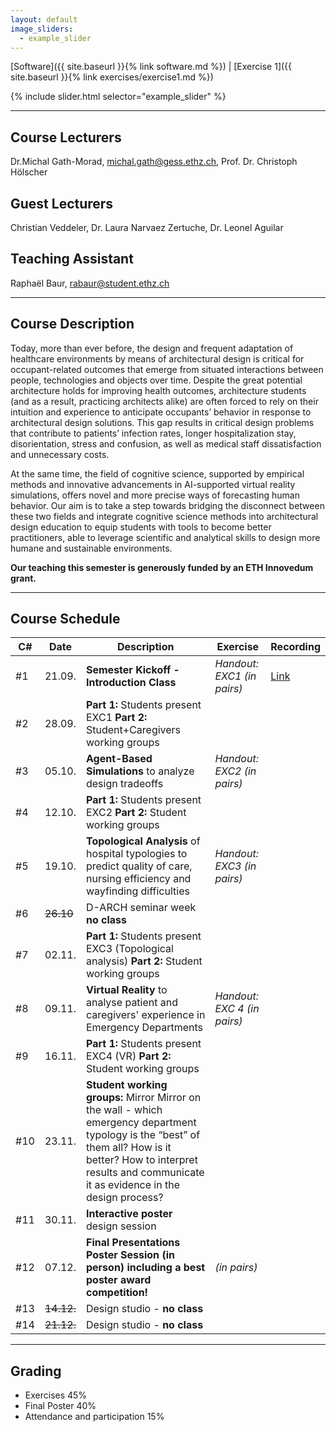```yaml
---
layout: default
image_sliders:
  - example_slider
---
```


[Software]({{ site.baseurl }}{% link software.md %}) | [Exercise 1]({{ site.baseurl }}{% link exercises/exercise1.md %})
<!--
[Exercise 2]({{ site.baseurl }}{% link exercises/exercise2.md %}) | [Exercise 3]({{ site.baseurl }}{% link exercises/exercise3.md %}) | [Exercise 4]({{ site.baseurl }}{% link exercises/exercise4.md %}) | [Lecture Slides]({{ site.baseurl }}{% link ebd_lectureslides.md %}) | [Software]({{ site.baseurl }}{% link software.md %}) | [Final Project]({{ site.baseurl }}{% link final_project.md %})
-->

{% include slider.html selector="example_slider" %}

* * *

## Course Lecturers
Dr.Michal Gath-Morad, michal.gath@gess.ethz.ch, 
Prof. Dr. Christoph Hölscher 
## Guest Lecturers
Christian Veddeler,
Dr. Laura Narvaez Zertuche,
Dr. Leonel Aguilar
## Teaching Assistant 
Raphaël Baur, rabaur@student.ethz.ch

* * *

## Course Description 

Today, more than ever before, the design and frequent adaptation of healthcare environments by means of architectural design is critical for occupant-related outcomes that emerge from situated interactions between people, technologies and objects over time. Despite the great potential architecture holds for improving health outcomes, architecture students (and as a result, practicing architects alike) are often forced to rely on their intuition and experience to anticipate occupants’ behavior in response to architectural design solutions. This gap results in critical design problems that contribute to patients’ infection rates, longer hospitalization stay, disorientation, stress and confusion, as well as medical staff dissatisfaction and unnecessary costs.

At the same time, the field of cognitive science, supported by empirical methods and innovative advancements in AI-supported virtual reality simulations, offers novel and more precise ways of forecasting human behavior. Our aim is to take a step towards bridging the disconnect between these two fields and integrate cognitive science methods into architectural design education to equip students with tools to become better practitioners, able to leverage scientific and analytical skills to design more humane and sustainable environments.

**Our teaching this semester is generously funded by an ETH Innovedum grant.**

* * *

## Course Schedule

| C# | Date | Description | Exercise | Recording |
| -- | -- | --  | -- | -- |
| #1  | 21.09. | **Semester Kickoff - Introduction Class** | _Handout: EXC1 (in pairs)_ | [Link](https://polybox.ethz.ch/index.php/s/20V7kfSwGrfxN7v) |
| #2  | 28.09. | **Part 1:** Students present EXC1 **Part 2:** Student+Caregivers working groups |  | |
| #3  | 05.10. | **Agent-Based Simulations** to analyze design tradeoffs | _Handout: EXC2 (in pairs)_ | |
| #4  | 12.10. | **Part 1:** Students present EXC2 **Part 2:** Student working groups |  | |
| #5  | 19.10. | **Topological Analysis** of hospital typologies to predict quality of care, nursing efficiency and wayfinding difficulties | _Handout: EXC3 (in pairs)_ | |
| #6  | ~~26.10~~ | D-ARCH seminar week **no class** | |
| #7  | 02.11. | **Part 1:** Students present EXC3 (Topological analysis) **Part 2:** Student working groups | | |
| #8  | 09.11. | **Virtual Reality** to analyse patient and caregivers' experience in Emergency Departments | _Handout: EXC 4 (in pairs)_ | |
| #9  | 16.11. | **Part 1:** Students present EXC4 (VR) **Part 2:** Student working groups | | |
| #10  | 23.11. | **Student working groups:** Mirror Mirror on the wall - which emergency department typology is the “best” of them all? How is it better? How to interpret results and communicate it as evidence in the design process?  | | |
| #11 | 30.11. | **Interactive poster** design session | | |
| #12 | 07.12. | **Final Presentations Poster Session (in person) including a best poster award competition!** | _(in pairs)_ | |
| #13 | ~~14.12.~~ | Design studio - **no class** | | |
| #14 | ~~21.12.~~ | Design studio - **no class** | | |

* * *

## Grading

- Exercises 45%
- Final Poster 40% 
- Attendance and participation 15%

